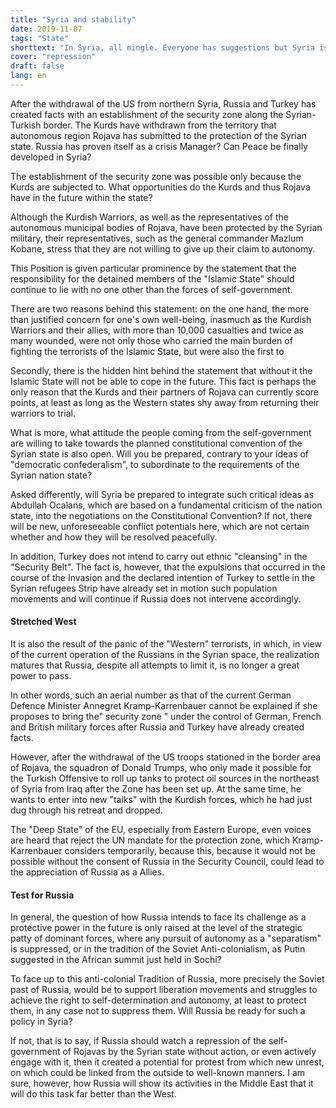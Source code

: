 ```yaml
---
title: "Syria and stability"
date: 2019-11-07
tags: "State"
shorttext: "In Syria, all mingle. Everyone has suggestions but Syria is not in demand. What stability should the choice be?"
cover: "repression"
draft: false
lang: en
---
```


After the withdrawal of the US from northern Syria, Russia and Turkey has created facts with an establishment of the security zone along the Syrian-Turkish border. The Kurds have withdrawn from the territory that autonomous region Rojava has submitted to the protection of the Syrian state. Russia has proven itself as a crisis Manager? Can Peace be finally developed in Syria?

The establishment of the security zone was possible only because the Kurds are subjected to. What opportunities do the Kurds and thus Rojava have in the future within the state?

Although the Kurdish Warriors, as well as the representatives of the autonomous municipal bodies of Rojava, have been protected by the Syrian military, their representatives, such as the general commander Mazlum Kobane, stress that they are not willing to give up their claim to autonomy. 

This Position is given particular prominence by the statement that the responsibility for the detained members of the "Islamic State" should continue to lie with no one other than the forces of self-government.

There are two reasons behind this statement: on the one hand, the more than justified concern for one's own well-being, inasmuch as the Kurdish Warriors and their allies, with more than 10,000 casualties and twice as many wounded, were not only those who carried the main burden of fighting the terrorists of the Islamic State, but were also the first to

Secondly, there is the hidden hint behind the statement that without it the Islamic State will not be able to cope in the future. This fact is perhaps the only reason that the Kurds and their partners of Rojava can currently score points, at least as long as the Western states shy away from returning their warriors to trial.

What is more, what attitude the people coming from the self-government are willing to take towards the planned constitutional convention of the Syrian state is also open. Will you be prepared, contrary to your ideas of "democratic confederalism", to subordinate to the requirements of the Syrian nation state?

Asked differently, will Syria be prepared to integrate such critical ideas as Abdullah Ocalans, which are based on a fundamental criticism of the nation state, into the negotiations on the Constitutional Convention? If not, there will be new, unforeseeable conflict potentials here, which are not certain whether and how they will be resolved peacefully.

In addition, Turkey does not intend to carry out ethnic "cleansing" in the "Security Belt". The fact is, however, that the expulsions that occurred in the course of the Invasion and the declared intention of Turkey to settle in the Syrian refugees Strip have already set in motion such population movements and will continue if Russia does not intervene accordingly.

#### Stretched West

It is also the result of the panic of the "Western" terrorists, in which, in view of the current operation of the Russians in the Syrian space, the realization matures that Russia, despite all attempts to limit it, is no longer a great power to pass.

In other words, such an aerial number as that of the current German Defence Minister Annegret Kramp-Karrenbauer cannot be explained if she proposes to bring the" security zone " under the control of German, French and British military forces after Russia and Turkey have already created facts.

However, after the withdrawal of the US troops stationed in the border area of Rojava, the squadron of Donald Trumps, who only made it possible for the Turkish Offensive to roll up tanks to protect oil sources in the northeast of Syria from Iraq after the Zone has been set up. At the same time, he wants to enter into new "talks" with the Kurdish forces, which he had just dug through his retreat and dropped.

The "Deep State" of the EU, especially from Eastern Europe, even voices are heard that reject the UN mandate for the protection zone, which Kramp-Karrenbauer considers temporarily, because this, because it would not be possible without the consent of Russia in the Security Council, could lead to the appreciation of Russia as a Allies.

#### Test for Russia

In general, the question of how Russia intends to face its challenge as a protective power in the future is only raised at the level of the strategic patty of dominant forces, where any pursuit of autonomy as a "separatism" is suppressed, or in the tradition of the Soviet Anti-colonialism, as Putin suggested in the African summit just held in Sochi?

To face up to this anti-colonial Tradition of Russia, more precisely the Soviet past of Russia, would be to support liberation movements and struggles to achieve the right to self-determination and autonomy, at least to protect them, in any case not to suppress them. Will Russia be ready for such a policy in Syria?

If not, that is to say, if Russia should watch a repression of the self-government of Rojavas by the Syrian state without action, or even actively engage with it, then it created a potential for protest from which new unrest, on which could be linked from the outside to well-known manners. I am sure, however, how Russia will show its activities in the Middle East that it will do this task far better than the West.
